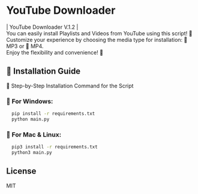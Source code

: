 # YouTube Downloader
| YouTube Downloader V.1.2 |
<br>
You can easily install Playlists and Videos from YouTube using this script! 🎉
<br>
Customize your experience by choosing the media type for installation: 🎵 MP3 or 🎥 MP4.
<br>
Enjoy the flexibility and convenience! 🚀

## 🚀 Installation Guide
🔧 Step-by-Step Installation Command for the Script

### 🔧 For Windows:
```bash
  pip install -r requirements.txt
  python main.py
```
### 🔧 For Mac & Linux:
```bash
  pip3 install -r requirements.txt
  python3 main.py
```

## License
MIT